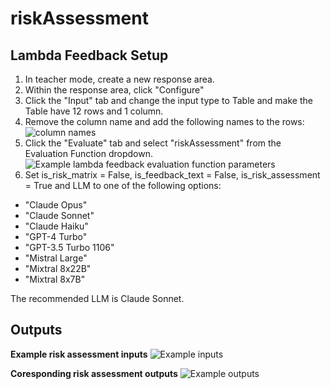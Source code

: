 # riskAssessment

## Lambda Feedback Setup
1. In teacher mode, create a new response area.
2. Within the response area, click "Configure"
3. Click the "Input" tab and change the input type to Table and make the Table have 12 rows and 1 column.
4. Remove the column name and add the following names to the rows:
![column names](https://github.com/lambda-feedback/riskAssessment/blob/main/app/docs/response%20area.png)
5. Click the "Evaluate" tab and select "riskAssessment" from the Evaluation Function dropdown.
![Example lambda feedback evaluation function parameters](https://github.com/lambda-feedback/riskAssessment/blob/main/app/docs/example%20lambda%20feedback%20parameters.png)
6. Set is_risk_matrix = False, is_feedback_text = False, is_risk_assessment = True and LLM to one of the following options:
- "Claude Opus"
- "Claude Sonnet"
- "Claude Haiku"
- "GPT-4 Turbo"
- "GPT-3.5 Turbo 1106"
- "Mistral Large"
- "Mixtral 8x22B"
- "Mixtral 8x7B"

The recommended LLM is Claude Sonnet.

## Outputs
**Example risk assessment inputs**
![Example inputs](https://github.com/lambda-feedback/riskAssessment/blob/main/app/docs/example%20inputs.png)

**Coresponding risk assessment outputs**
![Example outputs](https://github.com/lambda-feedback/riskAssessment/blob/main/app/docs/example%20ouptut.png)
